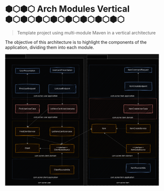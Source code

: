 # ⬢⬡⬢⬡ Arch Modules Vertical ⬢⬡⬢⬡⬢⬡⬢⬡⬢⬡⬢⬡⬢⬡⬢⬡

> Template project using multi-module Maven in a vertical architecture

The objective of this architecture is to highlight the components of the application, dividing them into each module.

<p align="center">
<img src=".\docs\diagram.png"/>
</p>


